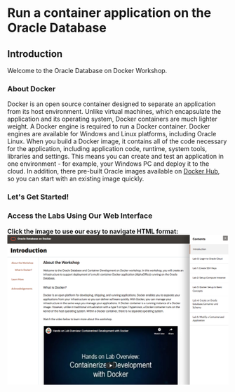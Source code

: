 # Run a container application on the Oracle Database

## Introduction

Welcome to the Oracle Database on Docker Workshop.

### About Docker

Docker is an open source container designed to separate an application from its host environment. Unlike virtual machines, which encapsulate the application and its operating system, Docker containers are much lighter weight. A Docker engine is required to run a Docker container. Docker engines are available for Windows and Linux platforms, including Oracle Linux. When you build a Docker image, it contains all of the code necessary for the application, including application code, runtime, system tools, libraries and settings. This means you can create and test an application in one environment - for example, your Windows PC and deploy it to the cloud. In addition, there pre-built Oracle images available on [Docker Hub](https://hub.docker.com/u/oracle/), so you can start with an existing image quickly.

### **Let's Get Started!**

### Access the Labs Using Our Web Interface
**Click the image to use our easy to navigate HTML format:**
[![Oracle Database Docker Workshop](images/db-on-docker.png " ")](https://oracle.github.io/learning-library/data-management-library/database/docker/db-on-docker/freetier)
